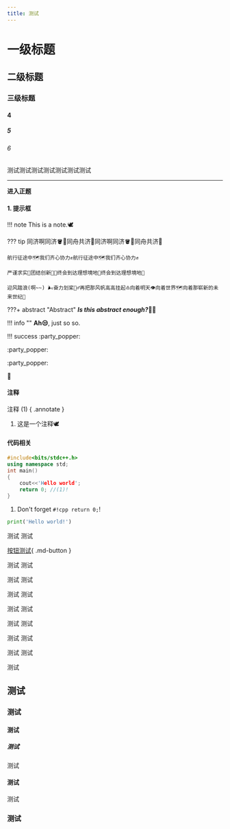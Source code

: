 ```yaml
---
title: 测试
---
```


# 一级标题

## 二级标题

### 三级标题

#### 4

##### 5

###### 6

测试测试测试测试测试测试测试

-------------

**进入正题**

#### 1. 提示框

!!! note
    This is a note.🕊️

??? tip
    同济啊同济🪣🐔同舟共济🚢同济啊同济🪣🐔同舟共济🚢

    航行征途中🗺️我们齐心协力✊航行征途中🗺️我们齐心协力✊

    严谨求实🔬团结创新🧑‍🔬终会到达理想境地🤡终会到达理想境地🤡

    迎风踏浪(啊~~) 🌬️奋力划桨🚣‍♂️再把那风帆高高挂起⛵向着明天👁️向着世界🗺️向着那崭新的未来世纪👤

???+ abstract "Abstract"
    ***Is this abstract enough?***🥚🐔

!!! info ""
    **Ah😒**, just so so.

!!! success 
    :party_popper:

:party_popper:

:party_popper: 

🎉

#### 注释 

注释 (1)
{ .annotate }

1. 这是一个注释🕊️

#### 代码相关

```cpp linenums="1" hl_lines="5 6"
#include<bits/stdc++.h>
using namespace std;
int main()
{
    cout<<'Hello world';
    return 0; //(1)!
}
```

1. Don't forget `#!cpp return 0;`!


```python title="测试"
print('Hello world!')
```
测试
测试

[按钮测试](https://www.bilibili.com/video/BV1Hm4y1t7va/?spm_id_from=333.337.search-card.all.click&vd_source=d9491af5ca70c1169a1cb7471f62883c){ .md-button }



测试
测试

测试
测试

测试
测试

测试
测试

测试
测试

测试
测试

测试
测试

测试


## 测试

### 测试

#### 测试

##### 测试

测试

#### 测试

测试

### 测试